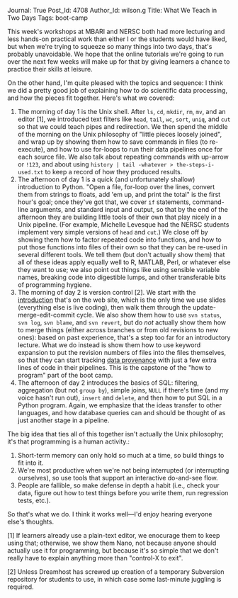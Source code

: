 Journal: True
Post_Id: 4708
Author_Id: wilson.g
Title: What We Teach in Two Days
Tags: boot-camp

<p>This week's workshops at MBARI and NERSC both had more lecturing and less hands-on practical work than either I or the students would have liked, but when we're trying to squeeze so many things into two days, that's probably unavoidable. We hope that the online tutorials we're going to run over the next few weeks will make up for that by giving learners a chance to practice their skills at leisure.</p>
<p>On the other hand, I'm quite pleased with the topics and sequence: I think we did a pretty good job of explaining how to do scientific data processing, and how the pieces fit together. Here's what we covered:</p>
<ol>
<li>The morning of day 1 is the Unix shell. After <code>ls</code>, <code>cd</code>, <code>mkdir</code>, <code>rm</code>, <code>mv</code>, and an editor [1], we introduced text filters like <code>head</code>, <code>tail</code>, <code>wc</code>, <code>sort</code>, <code>uniq</code>, and <code>cut</code> so that we could teach pipes and redirection. We then spend the middle of the morning on the Unix philosophy of "little pieces loosely joined", and wrap up by showing them how to save commands in files (to re-execute), and how to use for-loops to run their data pipelines once for each source file. We also talk about repeating commands with up-arrow or <code>!123</code>, and about using <code>history | tail -whatever &gt; the-steps-i-used.txt</code> to keep a record of how they produced results.</li>
<li>The afternoon of day 1 is a quick (and unfortunately shallow) introduction to Python. "Open a file, for-loop over the lines, convert them from strings to floats, add 'em up, and print the total" is the first hour's goal; once they've got that, we cover <code>if</code> statements, command-line arguments, and standard input and output, so that by the end of the afternoon they are building little tools of their own that play nicely in a Unix pipeline. (For example, Michelle Levesque had the NERSC students implement very simple versions of <code>head</code> and <code>cut</code>.) We close off by showing them how to factor repeated code into functions, and how to put those functions into files of their own so that they can be re-used in several different tools. We tell them (but don't actually show them) that all of these ideas apply equally well to R, MATLAB, Perl, or whatever else they want to use; we also point out things like using sensible variable names, breaking code into digestible lumps, and other transferable bits of programming hygiene.</li>
<li>The morning of day 2 is version control [2]. We start with the <a href="/4_0/vc/intro.html">introduction</a> that's on the web site, which is the only time we use slides (everything else is live coding), then walk them through the update-merge-edit-commit cycle. We also show them how to use <code>svn status</code>, <code>svn log</code>, <code>svn blame</code>, and <code>svn revert</code>, but do <em>not</em> actually show them how to merge things (either across branches or from old revisions to new ones): based on past experience, that's a step too far for an introductory lecture. What we do instead is show them how to use keyword expansion to put the revision numbers of files into the files themselves, so that they can start tracking <a href="/4_0/essays/provenance.html">data provenance</a> with just a few extra lines of code in their pipelines. This is the capstone of the "how to program" part of the boot camp.</li>
<li>The afternoon of day 2 introduces the basics of SQL: filtering, aggregation (but not <code>group by</code>), simple joins, <code>NULL</code> if there's time (and my voice hasn't run out), <code>insert</code> and <code>delete</code>, and then how to put SQL in a Python program. Again, we emphasize that the ideas transfer to other languages, and how database queries can and should be thought of as just another stage in a pipeline.</li>
</ol>
<p>The big idea that ties all of this together isn't actually the Unix philosophy; it's that programming is a human activity.:</p>
<ol>
<li>Short-term memory can only hold so much at a time, so build things to fit into it.</li>
<li>We're most productive when we're not being interrupted (or interrupting ourselves), so use tools that support an interactive do-and-see flow.</li>
<li>People are fallible, so make defense in depth a habit (i.e., check your data, figure out how to test things before you write them, run regression tests, etc.).</li>
</ol>
<p>So that's what we do. I think it works well&mdash;I'd enjoy hearing everyone else's thoughts.</p>
<p>[1] If learners already use a plain-text editor, we enocurage them to keep using that; otherwise, we show them Nano, not because anyone should actually use it for programming, but because it's so simple that we don't really have to explain anything more than "control-X to exit".</p>
<p>[2] Unless Dreamhost has screwed up creation of a temporary Subversion repository for students to use, in which case some last-minute juggling is required.</p>
